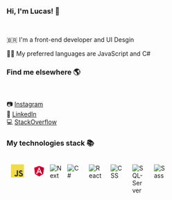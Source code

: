 ### Hi, I'm Lucas! 👋
<br />
<p>🇧🇷  I'm a front-end developer and UI Desgin </p>
<p>👩‍💻 My preferred languages ​​are JavaScript and C# </p>


### Find me elsewhere 🌎 
<br />

📷  [Instagram](https://www.instagram.com/lucasz_slw/) <br>
💼  [LinkedIn](www.linkedin.com/in/lucas-patrick-p) <br>
💻  [StackOverflow](https://pt.stackoverflow.com/users/234672/lucas-patrick) <br>



### My technologies stack 📚

<br />
<div id="stack">
<img align="left" style= "margin:0 10px" alt="JavaScript" width="30px" src="https://raw.githubusercontent.com/github/explore/80688e429a7d4ef2fca1e82350fe8e3517d3494d/topics/javascript/javascript.png" />
<img align="left" style= "margin:0 10px" alt="Angular" width="30px" src="https://raw.githubusercontent.com/github/explore/80688e429a7d4ef2fca1e82350fe8e3517d3494d/topics/angular/angular.png" />
<img align="left" alt="Next" width="30px" src="https://i.ibb.co/y8SVJ0j/next.png" />
<img align="left"  style= "margin:0 10px" alt="C#" width="30px" src="https://i.ibb.co/QcQXMx4/C.png" />
<img align="left" style= "margin:0 10px" alt="React" width="30px" src="https://i.ibb.co/6H0NLgV/atom.png" />
<img align="left" style= "margin:0 10px" alt="CSS" width="30px" src="https://i.ibb.co/GJCzT6j/css-3.png" />
<img align="left" style= "margin:0 10px" alt="SQL-Server" width="30px" src="https://i.ibb.co/Wg2MP3j/servidor-sql.png" />
<img align="left" style= "margin:0 10px" alt="Sass" width="30px" src="https://i.ibb.co/kSGHwzG/sass.png" />
</div>

<br />
<br />


